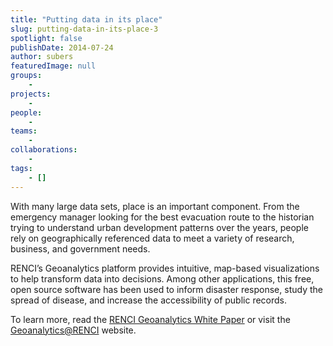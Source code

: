 ```yaml
---
title: "Putting data in its place"
slug: putting-data-in-its-place-3
spotlight: false
publishDate: 2014-07-24
author: subers
featuredImage: null
groups:
    - 
projects:
    - 
people:
    - 
teams: 
    - 
collaborations:
    - 
tags:
    - []
---
```

With many large data sets, place is an important component. From the emergency manager looking for the best evacuation route to the historian trying to understand urban development patterns over the years, people rely on geographically referenced data to meet a variety of research, business, and government needs.

RENCI’s Geoanalytics platform provides intuitive, map-based visualizations to help transform data into decisions. Among other applications, this free, open source software has been used to inform disaster response, study the spread of disease, and increase the accessibility of public records.

To learn more, read the <a href="http://www.renci.org/White-Paper-2014-geoanalytics" target="_blank">RENCI Geoanalytics White Paper</a> or visit the <a href="http://geoanalytics.renci.org/" target="_blank">Geoanalytics@RENCI</a> website.
